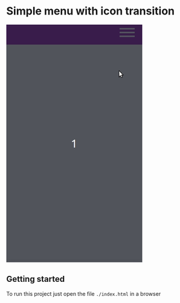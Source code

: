 # Simple menu with icon transition

![f](docs/menu.gif)

## Getting started
To run this project just open the file `./index.html` in a browser